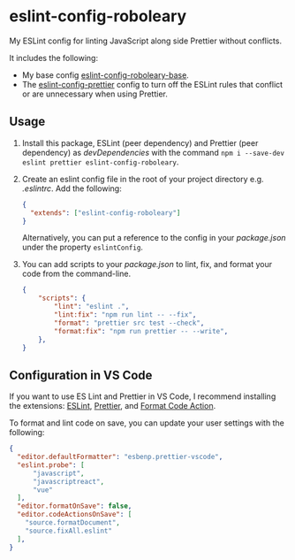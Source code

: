 # eslint-config-roboleary

My ESLint config for linting JavaScript along side Prettier without conflicts.

It includes the following:
- My base config [eslint-config-roboleary-base](https://www.npmjs.com/package/eslint-config-roboleary-base).
- The [eslint-config-prettier](https://github.com/prettier/eslint-config-prettier) config to turn off the ESLint rules that conflict or are unnecessary when using Prettier.

## Usage

1. Install this package, ESLint (peer dependency) and Prettier (peer dependency) as *devDependencies* with the command `npm i --save-dev eslint prettier eslint-config-roboleary`.
1. Create an eslint config file in the root of your project directory e.g. *.eslintrc*. Add the following:

   ```json
   {
     "extends": ["eslint-config-roboleary"]
   }
   ```

   Alternatively, you can put a reference to the config in your *package.json* under the property `eslintConfig`.

1. You can add scripts to your *package.json* to lint, fix, and format your code from the command-line.

	```json
	{
		"scripts": {
			"lint": "eslint .",
			"lint:fix": "npm run lint -- --fix",
			"format": "prettier src test --check",
			"format:fix": "npm run prettier -- --write",
		},
	}
	```

## Configuration in VS Code

If you want to use ES Lint and Prettier in VS Code, I recommend installing the extensions: [ESLint](https://marketplace.visualstudio.com/items?itemName=dbaeumer.vscode-eslint), [Prettier](https://marketplace.visualstudio.com/items?itemName=esbenp.prettier-vscode), and [Format Code Action](https://marketplace.visualstudio.com/items?itemName=rohit-gohri.format-code-action&ssr=false#review-details).

To format and lint code on save, you can update your user settings with the following:

```json
{
  "editor.defaultFormatter": "esbenp.prettier-vscode",
  "eslint.probe": [
      "javascript",
      "javascriptreact",
      "vue"
  ],
  "editor.formatOnSave": false,
  "editor.codeActionsOnSave": [
    "source.formatDocument",
    "source.fixAll.eslint"
  ],
}
```

